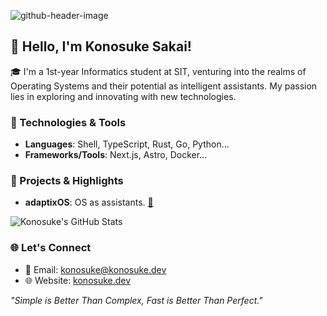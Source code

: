 <!-- ### Hi there 👋 -->

<!--
**sakkke/sakkke** is a ✨ _special_ ✨ repository because its `README.md` (this file) appears on your GitHub profile.

Here are some ideas to get you started:

- 🔭 I’m currently working on ...
- 🌱 I’m currently learning ...
- 👯 I’m looking to collaborate on ...
- 🤔 I’m looking for help with ...
- 💬 Ask me about ...
- 📫 How to reach me: ...
- 😄 Pronouns: ...
- ⚡ Fun fact: ...
-->

<!-- ![Header Image](URL_to_your_header_image) -->
![github-header-image](https://github.com/sakkke/sakkke/assets/84666033/f3240129-0ce3-4dcb-8f99-45f203d73cb1)

## 👋 Hello, I'm Konosuke Sakai!

🎓 I'm a 1st-year Informatics student at SIT, venturing into the realms of Operating Systems and their potential as intelligent assistants. My passion lies in exploring and innovating with new technologies.

### 🔧 Technologies & Tools
- **Languages**: Shell, TypeScript, Rust, Go, Python...
- **Frameworks/Tools**: Next.js, Astro, Docker...

### 🚀 Projects & Highlights
<!-- - **Project Name**: Brief description. Made with `Tech1`, `Tech2`. [🔗](link_to_project) -->
- **adaptixOS**: OS as assistants. [🔗](https://github.com/sakkke/adaptix)

![Konosuke's GitHub Stats](https://github-readme-stats.vercel.app/api?username=sakkke&show_icons=true)

### 🌐 Let's Connect
- 📧 Email: [konosuke@konosuke.dev](mailto:konosuke@konosuke.dev)
- 🌐 Website: [konosuke.dev](https://konosuke.dev/)

_"Simple is Better Than Complex, Fast is Better Than Perfect."_
